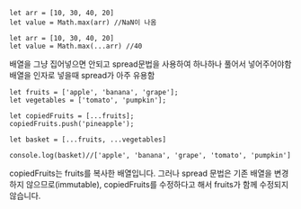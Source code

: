 ```
let arr = [10, 30, 40, 20]
let value = Math.max(arr) //NaN이 나옴
```

```
let arr = [10, 30, 40, 20]
let value = Math.max(...arr) //40
```
배열을 그냥 집어넣으면 안되고 spread문법을 사용하여 하나하나 풀어서 넣어주어야함
배열을 인자로 넣을때 spread가 아주 유용함

```
let fruits = ['apple', 'banana', 'grape'];
let vegetables = ['tomato', 'pumpkin'];

let copiedFruits = [...fruits];
copiedFruits.push('pineapple');

let basket = [...fruits, ...vegetables]

console.log(basket)//['apple', 'banana', 'grape', 'tomato', 'pumpkin']
```
copiedFruits는 fruits를 복사한 배열입니다. 그러나 spread 문법은 기존 배열을 변경하지 않으므로(immutable),
copiedFruits를 수정하다고 해서 fruits가 함께 수정되지 않습니다.


